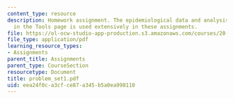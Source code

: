 ```yaml
---
content_type: resource
description: Homework assignment. The epidemiological data and analysis program found
  in the Tools page is used extensively in these assignments.
file: https://ol-ocw-studio-app-production.s3.amazonaws.com/courses/20-102-macroepidemiology-be-102-spring-2005/eea24f0ca3cfce87a345b5a0ea998110_problem_set1.pdf
file_type: application/pdf
learning_resource_types:
- Assignments
parent_title: Assignments
parent_type: CourseSection
resourcetype: Document
title: problem_set1.pdf
uid: eea24f0c-a3cf-ce87-a345-b5a0ea998110
---
```

